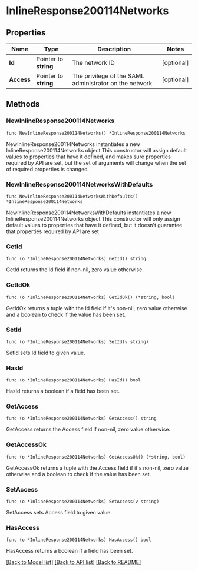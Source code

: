 # InlineResponse200114Networks

## Properties

Name | Type | Description | Notes
------------ | ------------- | ------------- | -------------
**Id** | Pointer to **string** | The network ID | [optional] 
**Access** | Pointer to **string** | The privilege of the SAML administrator on the network | [optional] 

## Methods

### NewInlineResponse200114Networks

`func NewInlineResponse200114Networks() *InlineResponse200114Networks`

NewInlineResponse200114Networks instantiates a new InlineResponse200114Networks object
This constructor will assign default values to properties that have it defined,
and makes sure properties required by API are set, but the set of arguments
will change when the set of required properties is changed

### NewInlineResponse200114NetworksWithDefaults

`func NewInlineResponse200114NetworksWithDefaults() *InlineResponse200114Networks`

NewInlineResponse200114NetworksWithDefaults instantiates a new InlineResponse200114Networks object
This constructor will only assign default values to properties that have it defined,
but it doesn't guarantee that properties required by API are set

### GetId

`func (o *InlineResponse200114Networks) GetId() string`

GetId returns the Id field if non-nil, zero value otherwise.

### GetIdOk

`func (o *InlineResponse200114Networks) GetIdOk() (*string, bool)`

GetIdOk returns a tuple with the Id field if it's non-nil, zero value otherwise
and a boolean to check if the value has been set.

### SetId

`func (o *InlineResponse200114Networks) SetId(v string)`

SetId sets Id field to given value.

### HasId

`func (o *InlineResponse200114Networks) HasId() bool`

HasId returns a boolean if a field has been set.

### GetAccess

`func (o *InlineResponse200114Networks) GetAccess() string`

GetAccess returns the Access field if non-nil, zero value otherwise.

### GetAccessOk

`func (o *InlineResponse200114Networks) GetAccessOk() (*string, bool)`

GetAccessOk returns a tuple with the Access field if it's non-nil, zero value otherwise
and a boolean to check if the value has been set.

### SetAccess

`func (o *InlineResponse200114Networks) SetAccess(v string)`

SetAccess sets Access field to given value.

### HasAccess

`func (o *InlineResponse200114Networks) HasAccess() bool`

HasAccess returns a boolean if a field has been set.


[[Back to Model list]](../README.md#documentation-for-models) [[Back to API list]](../README.md#documentation-for-api-endpoints) [[Back to README]](../README.md)


